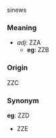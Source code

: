 sinews
### Meaning
+ _adj_: ZZA
    + __eg__: ZZB

### Origin

ZZC

### Synonym

__eg__: ZZD

+ ZZE


